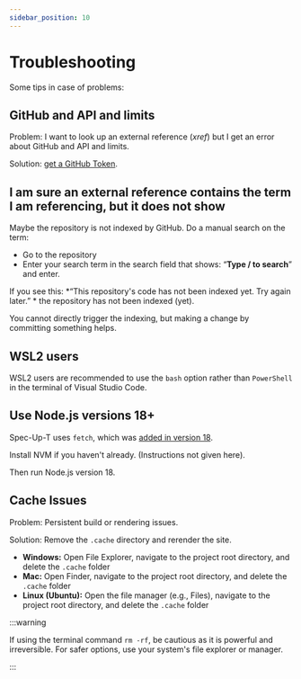 ```yaml
---
sidebar_position: 10
---
```


# Troubleshooting

Some tips in case of problems:

## GitHub and API and limits

Problem: I want to look up an external reference (*xref*) but I get an error about GitHub and API and limits.

Solution: [get a GitHub Token](./getting-started/github-token.md).

## I am sure an external reference contains the term I am referencing, but it does not show

Maybe the repository is not indexed by GitHub. Do a manual search on the term:

- Go to the repository
- Enter your search term in the search field that shows: “**Type / to search**” and enter.

If you see this: 
*“This repository's code has not been indexed yet. Try again later.” *
the repository has not been indexed (yet).

You cannot directly trigger the indexing, but making a change by committing something helps.

## WSL2 users

WSL2 users are recommended to use the `bash` option rather than `PowerShell` in the terminal of Visual Studio Code.

## Use Node.js versions 18+

Spec-Up-T uses `fetch`, which was [added in version 18](https://nodejs.org/dist/latest-v18.x/docs/api/globals.html#fetch).

Install NVM if you haven't already. (Instructions not given here).

Then run Node.js version 18.

## Cache Issues

Problem: Persistent build or rendering issues.

Solution: Remove the `.cache` directory and rerender the site.

- **Windows:** Open File Explorer, navigate to the project root directory, and delete the `.cache` folder
- **Mac:** Open Finder, navigate to the project root directory, and delete the `.cache` folder
- **Linux (Ubuntu):** Open the file manager (e.g., Files), navigate to the project root directory, and delete the `.cache` folder

:::warning

If using the terminal command `rm -rf`, be cautious as it is powerful and irreversible. For safer options, use your system's file explorer or manager.

:::
